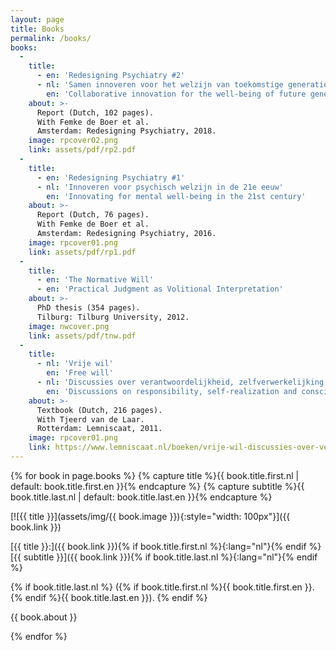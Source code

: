 ```yaml
---
layout: page
title: Books
permalink: /books/
books:
  -
    title:
      - en: 'Redesigning Psychiatry #2'
      - nl: 'Samen innoveren voor het welzijn van toekomstige generaties'
        en: 'Collaborative innovation for the well-being of future generations'
    about: >-
      Report (Dutch, 102 pages).
      With Femke de Boer et al.
      Amsterdam: Redesigning Psychiatry, 2018.    
    image: rpcover02.png
    link: assets/pdf/rp2.pdf
  -
    title:
      - en: 'Redesigning Psychiatry #1'
      - nl: 'Innoveren voor psychisch welzijn in de 21e eeuw'
        en: 'Innovating for mental well-being in the 21st century'
    about: >-
      Report (Dutch, 76 pages).
      With Femke de Boer et al.
      Amsterdam: Redesigning Psychiatry, 2016.
    image: rpcover01.png
    link: assets/pdf/rp1.pdf
  -
    title:
      - en: 'The Normative Will'
      - en: 'Practical Judgment as Volitional Interpretation'
    about: >-
      PhD thesis (354 pages).
      Tilburg: Tilburg University, 2012.
    image: nwcover.png
    link: assets/pdf/tnw.pdf
  -
    title:
      - nl: 'Vrije wil'
        en: 'Free will'
      - nl: 'Discussies over verantwoordelijkheid, zelfverwerkelijking en bewustzijn'
        en: 'Discussions on responsibility, self-realization and consciousness'
    about: >-
      Textbook (Dutch, 216 pages).
      With Tjeerd van de Laar.
      Rotterdam: Lemniscaat, 2011.
    image: rpcover01.png
    link: https://www.lemniscaat.nl/boeken/vrije-wil-discussies-over-verantwoordelijkheid-zelfverwerkelijking-en-bewustzijn/
---
```


{% for book in page.books %}
  {% capture title %}{{ book.title.first.nl | default: book.title.first.en }}{% endcapture %}
  {% capture subtitle %}{{ book.title.last.nl | default: book.title.last.en }}{% endcapture %}

  [![{{ title }}](assets/img/{{ book.image }}){:style="width: 100px"}]({{ book.link }})

  [{{ title }}:]({{ book.link }}){% if book.title.first.nl %}{:lang="nl"}{% endif %}
  [{{ subtitle }}]({{ book.link }}){% if book.title.last.nl %}{:lang="nl"}{% endif %}

  {% if book.title.last.nl %}
    ({% if book.title.first.nl %}{{ book.title.first.en }}. {% endif %}{{ book.title.last.en }}).
  {% endif %}

  {{ book.about }}

{% endfor %}
